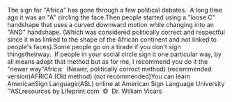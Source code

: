 The sign for "Africa" has gone through a few political debates.  
			A long time ago it was an
  "A" circling the face.Then people started using a "loose C" handshape that uses a curved downward motion 
  while changing
  into an "AND" handshape. (Which was considered politically correct 
	and respectful since it was linked to the shape of the African continent and 
	not linked to people's faces).Some people go on a tirade if you don't sign thingstheirway.  If people in your social circle sign it one particular 
			way, by all means adopt that method but as for me, I recommend you 
			do it the "newer way"Africa:  (Newer, politically correct method) (recommended version)AFRICA (Old method) (not recommended)You can learn AmericanSign 
		Language(ASL) online at American Sign Language University ™ASLresources 
		by Lifeprint.com  ©  Dr. William Vicars